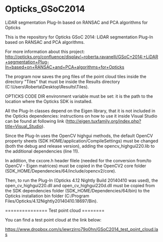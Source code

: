 Opticks_GSoC2014
================

LiDAR segmentation Plug-In based on RANSAC and PCA algorithms for Opticks

This is the repository for Opticks GSoC 2014: LiDAR segmentation Plug-In based on RANSAC and PCA algorithms.

For more information about this project: http://opticks.org/confluence/display/~roberta.ravanelli/GSoC+2014:+LiDAR+segmentation+Plug-In+based+on+RANSAC+and+PCA+algorithms+for+Opticks

The program now saves the png files of the point cloud tiles inside the directory "Tiles" that must be inside the Results directory (C:\Users\Roberta\Desktop\Results\Tiles).

OPTICKS CODE DIR environment variable must be set: it is the path to the location where the Opticks SDK is installed.

All the Plug-In classes depend on the Eigen library, that it is not included in the Opticks dependencies: instructions on how to use it inside Visual Studio can be found at following link (http://eigen.tuxfamily.org/index.php?title=Visual_Studio).

Since the Plug-In uses the OpenCV highgui methods, the default OpenCV property sheets (SDK HOME/application/CompileSettings) must be changed (both the debug and release version), adding the opencv_highgui220.lib to the additional dependencies (line 11).

In addition, the cxcore.h header filele (needed for the conversion from/to OpenCV - Eigen matrices) must be copied in the OpenCV2 core folder (SDK_HOME/Dependencies/64/include/opencv2/core).

Then, to run the Plug-In (Opticks 4.12 Nightly Build 20140410 was used), the open_cv_highgui220.dll and open_cv_highgui220d.dll must be copied from the SDK dependencies folder (SDK_HOME/Dependencies/64/bin) to the Opticks installation bin folder (C:/Program Files/Opticks/4.12Nightly20140410.18697/Bin).

=============== Test point cloud ========

You can find a test point cloud at the link below:

https://www.dropbox.com/s/iewrzirro79o0hn/GSoC2014_test_point_cloud.las